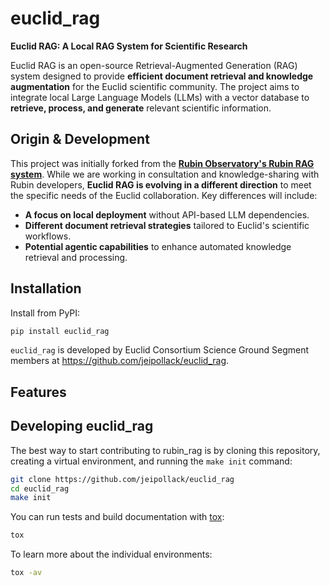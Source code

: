 # euclid_rag  

**Euclid RAG: A Local RAG System for Scientific Research**  

Euclid RAG is an open-source Retrieval-Augmented Generation (RAG) system designed to provide **efficient document retrieval and knowledge augmentation** for the Euclid scientific community. The project aims to integrate local Large Language Models (LLMs) with a vector database to **retrieve, process, and generate** relevant scientific information.  

## Origin & Development  

This project was initially forked from the [**Rubin Observatory's Rubin RAG system**](https://github.com/lsst-dm/rubin_rag). While we are working in consultation and knowledge-sharing with Rubin developers, **Euclid RAG is evolving in a different direction** to meet the specific needs of the Euclid collaboration. Key differences will include:  

- **A focus on local deployment** without API-based LLM dependencies.  
- **Different document retrieval strategies** tailored to Euclid's scientific workflows.  
- **Potential agentic capabilities** to enhance automated knowledge retrieval and processing.  

## Installation 

Install from PyPI:

```sh
pip install euclid_rag
```

`euclid_rag` is developed by Euclid Consortium Science Ground Segment members at https://github.com/jeipollack/euclid_rag.

## Features

<!-- A bullet list with things that this package does -->

## Developing euclid_rag

The best way to start contributing to rubin_rag is by cloning this repository, creating a virtual environment, and running the `make init` command:

```sh
git clone https://github.com/jeipollack/euclid_rag
cd euclid_rag
make init
```

You can run tests and build documentation with [tox](https://tox.wiki/en/latest/):

```sh
tox
```

To learn more about the individual environments:

```sh
tox -av
```


